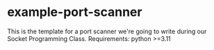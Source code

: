 # example-port-scanner
This is the template for a port scanner we're going to write during our Socket Programming Class.
Requirements: python >=3.11

